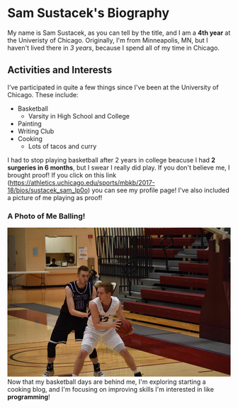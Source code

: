 # Sam Sustacek's Biography
My name is Sam Sustacek, as you can tell by the title, and I am a **4th year** at the Univeristy of Chicago. Originally, I'm from Minneapolis, MN, but I haven't lived there in *3 years*, because I spend all of my time in Chicago. 

## Activities and Interests
I've participated in quite a few things since I've been at the University of Chicago. These include:
* Basketball
  * Varsity in High School and College
* Painting
* Writing Club
* Cooking
  * Lots of tacos and curry

I had to stop playing basketball after 2 years in college beacuse I had **2 surgeries in 6 months**, but I swear I really did play. If you don't believe me, I brought proof! If you click on this link (https://athletics.uchicago.edu/sports/mbkb/2017-18/bios/sustacek_sam_lp0o) you can see my profile page! I've also included a picture of me playing as proof!
### A Photo of Me Balling!
![Alt Text](Basketball.jpg)
Now that my basketball days are behind me, I'm exploring starting a cooking blog, and I'm focusing on improving skills I'm interested in like **programming**!